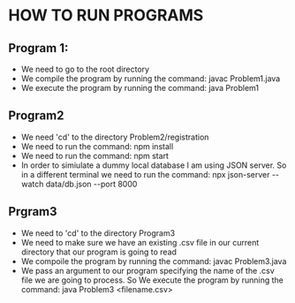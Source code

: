 # HOW TO RUN PROGRAMS

## Program 1:
- We need to go to the root directory 
- We compile the program by running the command: javac Problem1.java
- We execute the program by running the command: java Problem1

## Program2 
- We need 'cd' to the directory Problem2/registration
- We need to run the command: npm install
- We need to run the command: npm start
- In order to simiulate a dummy local database I am using JSON server. So in a different terminal we need to run the command: npx json-server --watch data/db.json --port 8000

## Prgram3
- We need to 'cd' to the directory Program3
- We need to make sure we have an existing .csv file in our current directory that our program is going to read
- We compoile the program by running the command: javac Problem3.java
- We pass an argument to our program specifying the name of the .csv file we are going to process. So We execute the program by running the command: java Problem3 <filename.csv> 
